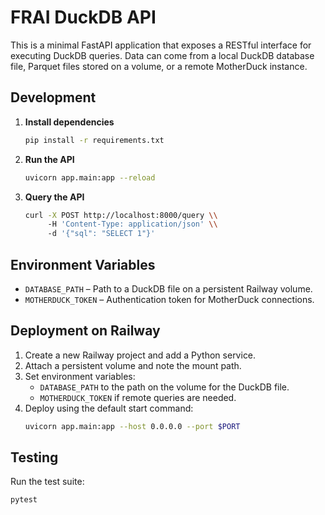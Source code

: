 # FRAI DuckDB API

This is a minimal FastAPI application that exposes a RESTful interface for executing DuckDB queries. Data can come from a local DuckDB database file, Parquet files stored on a volume, or a remote MotherDuck instance.

## Development

1. **Install dependencies**
   ```bash
   pip install -r requirements.txt
   ```
2. **Run the API**
   ```bash
   uvicorn app.main:app --reload
   ```
3. **Query the API**
   ```bash
   curl -X POST http://localhost:8000/query \\
        -H 'Content-Type: application/json' \\
        -d '{"sql": "SELECT 1"}'
   ```

## Environment Variables

- `DATABASE_PATH` – Path to a DuckDB file on a persistent Railway volume.
- `MOTHERDUCK_TOKEN` – Authentication token for MotherDuck connections.

## Deployment on Railway

1. Create a new Railway project and add a Python service.
2. Attach a persistent volume and note the mount path.
3. Set environment variables:
   - `DATABASE_PATH` to the path on the volume for the DuckDB file.
   - `MOTHERDUCK_TOKEN` if remote queries are needed.
4. Deploy using the default start command:
   ```bash
   uvicorn app.main:app --host 0.0.0.0 --port $PORT
   ```

## Testing

Run the test suite:
```bash
pytest
```

